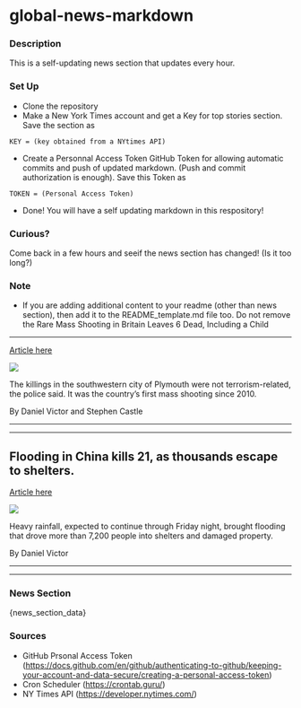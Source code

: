# global-news-markdown

### Description 
This is a self-updating news section that updates every hour.

### Set Up 
* Clone the repository
* Make a New York Times account and get a Key for top stories section. Save the section as 
 ```
 KEY = (key obtained from a NYtimes API)
 ```
*  Create a Personnal Access Token GitHub Token for allowing automatic commits and push of updated markdown. (Push and commit authorization is enough). Save this Token as 
```
TOKEN = (Personal Access Token)
```
* Done! You will have a self updating markdown in this respository!

### Curious?
Come back in a few hours and seeif the news section has changed! (Is it too long?)

### Note
* If you are adding additional content to your readme (other than news section), then add it to the README_template.md file too. Do not remove the Rare Mass Shooting in Britain Leaves 6 Dead, Including a Child
--------------------------------------------------------------

[Article here](https://www.nytimes.com/2021/08/12/world/europe/england-fatal-shooting-plymouth.html)

[![](https://static01.nyt.com/images/2021/09/12/world/12england-shooting01sub/merlin_193216683_da3cc00e-85a5-4f5e-a916-545a26b1502c-superJumbo.jpg)](https://www.nytimes.com/2021/08/12/world/europe/england-fatal-shooting-plymouth.html)

The killings in the southwestern city of Plymouth were not terrorism-related, the police said. It was the country’s first mass shooting since 2010.

By Daniel Victor and Stephen Castle

* * *

* * *

Flooding in China kills 21, as thousands escape to shelters.
------------------------------------------------------------

[Article here](https://www.nytimes.com/2021/08/13/world/asia/china-flooding-evacuations.html)

[![](https://static01.nyt.com/images/2021/08/13/world/13weather-climate-briefing-china-flooding/merlin_193216689_1e8b9d3f-2019-4bcd-8d4d-5058627fbdf6-superJumbo.jpg)](https://www.nytimes.com/2021/08/13/world/asia/china-flooding-evacuations.html)

Heavy rainfall, expected to continue through Friday night, brought flooding that drove more than 7,200 people into shelters and damaged property.

By Daniel Victor

* * *

* * *

### News Section 
{news_section_data}


### Sources 
* GitHub Prsonal Access Token (https://docs.github.com/en/github/authenticating-to-github/keeping-your-account-and-data-secure/creating-a-personal-access-token)
* Cron Scheduler (https://crontab.guru/)
* NY Times API (https://developer.nytimes.com/)
